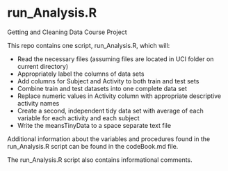 run_Analysis.R
==============
Getting and Cleaning Data Course Project


This repo contains one script, run_Analysis.R, which will:
* Read the necessary files (assuming files are located in UCI folder on current directory)
* Appropriately label the columns of data sets
* Add columns for Subject and Activity to both train and test sets
* Combine train and test datasets into one complete data set
* Replace numeric values in Activity column with appropriate descriptive activity names
* Create a second, independent tidy data set with average of each variable for each activity and each subject
* Write the meansTinyData to a space separate text file

Additional information about the variables and procedures found
in the run_Analysis.R script can be found in the codeBook.md file.

The run_Analysis.R script also contains informational comments. 
